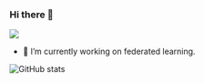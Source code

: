 ### Hi there 👋

![](https://komarev.com/ghpvc/?username=coasxu&color=blueviolet)

- 🔭 I’m currently working on federated learning.

![GitHub stats](https://github-readme-stats.vercel.app/api?username=coasxu&theme=cobalt2&show_icons=true)
